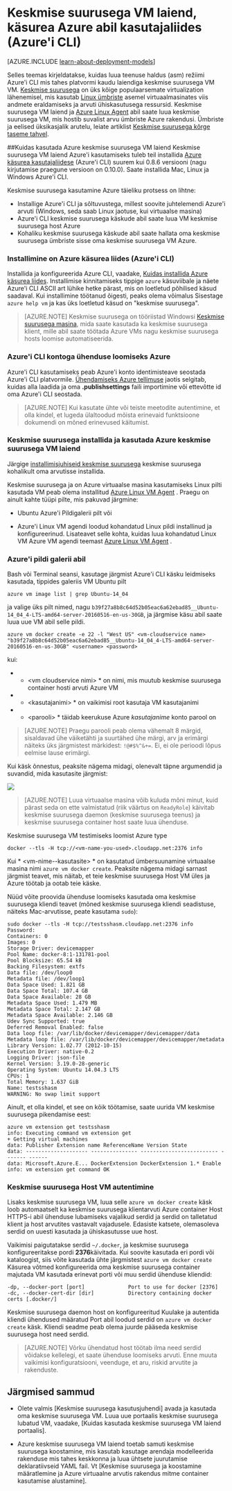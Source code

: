 <properties
    pageTitle="Keskmise suurusega VM laiend Linuxi Azure abil"
    description="Keskmise suurusega ja Azure'i Virtuaalmasinates laiendid kirjeldatakse ja näidatakse, kuidas luua programmiliselt Virtuaalmasinates Azure'i, mis on keskmise suurusega hostide kaudu Azure'i CLI käsurea kaudu."
    services="virtual-machines-linux"
    documentationCenter=""
    authors="squillace"
    manager="timlt"
    editor="tysonn"
    tags="azure-service-management"/>

<tags
    ms.service="virtual-machines-linux"
    ms.devlang="multiple"
    ms.topic="article"
    ms.tgt_pltfrm="vm-linux"
    ms.workload="infrastructure-services"
    ms.date="08/29/2016"
    ms.author="rasquill"/>

# <a name="using-the-docker-vm-extension-from-the-azure-command-line-interface-azure-cli"></a>Keskmise suurusega VM laiend, käsurea Azure abil kasutajaliides (Azure'i CLI)

[AZURE.INCLUDE [learn-about-deployment-models](../../includes/learn-about-deployment-models-classic-include.md)]



Selles teemas kirjeldatakse, kuidas luua teenuse haldus (asm) režiimi Azure'i CLI mis tahes platvormi kaudu laiendiga keskmise suurusega VM VM. [Keskmise suurusega](https://www.docker.com/) on üks kõige populaarsemate virtualization lähenemisel, mis kasutab [Linux ümbriste](http://en.wikipedia.org/wiki/LXC) asemel virtuaalmasinates viis andmete eraldamiseks ja arvuti ühiskasutusega ressursid. Keskmise suurusega VM laiend ja [Azure Linux Agent](virtual-machines-linux-agent-user-guide.md) abil saate luua keskmise suurusega VM, mis hostib suvalist arvu ümbriste Azure rakendusi. Ümbriste ja eelised üksikasjalik arutelu, leiate artiklist [Keskmise suurusega kõrge taseme tahvel](http://channel9.msdn.com/Blogs/Regular-IT-Guy/Docker-High-Level-Whiteboard).


##<a name="how-to-use-the-docker-vm-extension-with-azure"></a>Kuidas kasutada Azure keskmise suurusega VM laiend
Keskmise suurusega VM laiend Azure'i kasutamiseks tuleb teil installida [Azure käsurea kasutajaliidese](https://github.com/Azure/azure-sdk-tools-xplat) (Azure'i CLI) suurem kui 0.8.6 versiooni (nagu kirjutamise praegune versioon on 0.10.0). Saate installida Mac, Linux ja Windows Azure'i CLI.


Keskmise suurusega kasutamine Azure täieliku protsess on lihtne:

+ Installige Azure'i CLI ja sõltuvustega, millest soovite juhtelemendi Azure'i arvuti (Windows, seda saab Linux jaotuse, kui virtuaalse masina)
+ Azure'i CLI keskmise suurusega käskude abil saate luua VM keskmise suurusega host Azure
+ Kohaliku keskmise suurusega käskude abil saate hallata oma keskmise suurusega ümbriste sisse oma keskmise suurusega VM Azure.


### <a name="install-the-azure-command-line-interface-azure-cli"></a>Installimine on Azure käsurea liides (Azure'i CLI)

Installida ja konfigureerida Azure CLI, vaadake, [Kuidas installida Azure käsurea liides](../xplat-cli-install.md). Installimise kinnitamiseks tippige `azure` käsuviibale ja näete Azure'i CLI ASCII art lühike hetke pärast, mis on loetletud põhilised käsud saadaval. Kui installimine töötanud õigesti, peaks olema võimalus Sisestage `azure help vm` ja kas üks loetletud käsud on "keskmise suurusega".

> [AZURE.NOTE] Keskmise suurusega on tööriistad Windowsi [Keskmise suurusega masina](https://docs.docker.com/installation/windows/), mida saate kasutada ka keskmise suurusega klient, mille abil saate töötada Azure VMs nagu keskmise suurusega hosts loomise automatiseerida.

### <a name="connect-the-azure-cli-to-to-your-azure-account"></a>Azure'i CLI kontoga ühenduse loomiseks Azure
Azure'i CLI kasutamiseks peab Azure'i konto identimisteave seostada Azure'i CLI platvormile. [Ühendamiseks Azure tellimuse](../xplat-cli-connect.md) jaotis selgitab, kuidas alla laadida ja oma **.publishsettings** faili importimine või ettevõtte id oma Azure'i CLI seostada.

> [AZURE.NOTE] Kui kasutate ühte või teiste meetodite autentimine, et olla kindel, et lugeda ülaltoodud mõista erinevaid funktsioone dokumendi on mõned erinevused käitumist.

### <a name="install-docker-and-use-the-docker-vm-extension-for-azure"></a>Keskmise suurusega installida ja kasutada Azure keskmise suurusega VM laiend
Järgige [installimisjuhiseid keskmise suurusega](https://docs.docker.com/installation/#installation) keskmise suurusega kohalikult oma arvutisse installida.

Keskmise suurusega ja on Azure virtuaalse masina kasutamiseks Linux pilti kasutada VM peab olema installitud [Azure Linux VM Agent](virtual-machines-linux-agent-user-guide.md) . Praegu on ainult kahte tüüpi pilte, mis pakuvad järgmine:

+ Ubuntu Azure'i Pildigalerii pilt või

+ Azure'i Linux VM agendi loodud kohandatud Linux pildi installinud ja konfigureerinud. Lisateavet selle kohta, kuidas luua kohandatud Linux VM Azure VM agendi teemast [Azure Linux VM Agent](virtual-machines-linux-agent-user-guide.md) .

### <a name="using-the-azure-image-gallery"></a>Azure'i pildi galerii abil

Bash või Terminal seansi, kasutage järgmist Azure'i CLI käsku leidmiseks kasutada, tippides galeriis VM Ubuntu pilt

`azure vm image list | grep Ubuntu-14_04`

ja valige üks pilt nimed, nagu `b39f27a8b8c64d52b05eac6a62ebad85__Ubuntu-14_04_4-LTS-amd64-server-20160516-en-us-30GB`, ja järgmise käsu abil saate luua uue VM abil selle pildi.

```
azure vm docker create -e 22 -l "West US" <vm-cloudservice name> "b39f27a8b8c64d52b05eac6a62ebad85__Ubuntu-14_04_4-LTS-amd64-server-20160516-en-us-30GB" <username> <password>
```

kui:

+ * &lt;vm cloudservice nimi&gt; * on nimi, mis muutub keskmise suurusega container hosti arvuti Azure VM

+  * &lt;kasutajanimi&gt; * on vaikimisi root kasutaja VM kasutajanimi

+ * &lt;parooli&gt; * täidab keerukuse Azure *kasutajanime* konto parool on

> [AZURE.NOTE] Praegu parooli peab olema vähemalt 8 märgid, sisaldavad ühe väiketähti ja suurtähed ühe märgi, arv ja erimärgi näiteks üks järgmistest märkidest: `!@#$%^&+=`. Ei, ei ole perioodi lõpus eelmise lause erimärgi.

Kui käsk õnnestus, peaksite nägema midagi, olenevalt täpne argumendid ja suvandid, mida kasutasite järgmist:

![](./media/virtual-machines-linux-classic-cli-use-docker/dockercreateresults.png)

> [AZURE.NOTE] Luua virtuaalse masina võib kuluda mõni minut, kuid pärast seda on ette valmistatud (riik väärtus on `ReadyRole`) käivitab keskmise suurusega daemon (keskmise suurusega teenus) ja keskmise suurusega container host saate luua ühenduse.

Keskmise suurusega VM testimiseks loomist Azure type

`docker --tls -H tcp://<vm-name-you-used>.cloudapp.net:2376 info`

Kui * &lt;vm-nime--kasutasite&gt; * on kasutatud ümbersuunamine virtuaalse masina nimi `azure vm docker create`. Peaksite nägema midagi sarnast järgmist teavet, mis näitab, et teie keskmise suurusega Host VM üles ja Azure töötab ja ootab teie käske. 

Nüüd võite proovida ühenduse loomiseks kasutada oma keskmise suurusega kliendi teavet (mõned keskmise suurusega kliendi seadistuse, näiteks Mac-arvutisse, peate kasutama `sudo`):

    sudo docker --tls -H tcp://testsshasm.cloudapp.net:2376 info
    Password:
    Containers: 0
    Images: 0
    Storage Driver: devicemapper
    Pool Name: docker-8:1-131781-pool
    Pool Blocksize: 65.54 kB
    Backing Filesystem: extfs
    Data file: /dev/loop0
    Metadata file: /dev/loop1
    Data Space Used: 1.821 GB
    Data Space Total: 107.4 GB
    Data Space Available: 28 GB
    Metadata Space Used: 1.479 MB
    Metadata Space Total: 2.147 GB
    Metadata Space Available: 2.146 GB
    Udev Sync Supported: true
    Deferred Removal Enabled: false
    Data loop file: /var/lib/docker/devicemapper/devicemapper/data
    Metadata loop file: /var/lib/docker/devicemapper/devicemapper/metadata
    Library Version: 1.02.77 (2012-10-15)
    Execution Driver: native-0.2
    Logging Driver: json-file
    Kernel Version: 3.19.0-28-generic
    Operating System: Ubuntu 14.04.3 LTS
    CPUs: 1
    Total Memory: 1.637 GiB
    Name: testsshasm
    WARNING: No swap limit support

Ainult, et olla kindel, et see on kõik töötamise, saate uurida VM keskmise suurusega pikendamise eest:

    azure vm extension get testsshasm
    info: Executing command vm extension get
    + Getting virtual machines
    data: Publisher Extension name ReferenceName Version State
    data: -------------------- --------------- ------------------------- ------- ------
    data: Microsoft.Azure.E... DockerExtension DockerExtension 1.* Enable
    info: vm extension get command OK

### <a name="docker-host-vm-authentication"></a>Keskmise suurusega Host VM autentimine

Lisaks keskmise suurusega VM, luua selle `azure vm docker create` käsk loob automaatselt ka keskmise suurusega klientarvuti Azure container Host HTTPS-i abil ühenduse lubamiseks vajalikud serdid ja serdid on talletatud klient ja host arvutites vastavalt vajadusele. Edasiste katsete, olemasoleva serdid on uuesti kasutada ja ühiskasutusse uue host.

Vaikimisi paigutatakse serdid `~/.docker`, ja keskmise suurusega konfigureeritakse pordi **2376**käivitada. Kui soovite kasutada eri pordi või kataloogist, siis võite kasutada ühte järgmistest `azure vm docker create` Käsurea võtmed konfigureerida oma keskmise suurusega container majutada VM kasutada erinevat porti või muu serdid ühenduse kliendid:

```
-dp, --docker-port [port]              Port to use for docker [2376]
-dc, --docker-cert-dir [dir]           Directory containing docker certs [.docker/]
```

Keskmise suurusega daemon host on konfigureeritud Kuulake ja autentida kliendi ühendused määratud Port abil loodud serdid on `azure vm docker create` käsk. Kliendi seadme peab olema juurde pääseda keskmise suurusega host need serdid.

> [AZURE.NOTE] Võrku ühendatud host töötab ilma need serdid võidakse kellelegi, et saate ühenduse loomiseks arvuti. Enne muuta vaikimisi konfiguratsiooni, veenduge, et aru, riskid arvutite ja rakenduste.

## <a name="next-steps"></a>Järgmised sammud

* Olete valmis [Keskmise suurusega kasutusjuhendi] avada ja kasutada oma keskmise suurusega VM. Luua uue portaalis keskmise suurusega lubatud VM, vaadake, [Kuidas kasutada keskmise suurusega VM laiend portaalis].

* Azure keskmise suurusega VM laiend toetab samuti keskmise suurusega koostamine, mis kasutab kasutage arendaja modelleerida rakenduse mis tahes keskkonna ja luua ühtsete juurutamise deklaratiivseid YAML fail. Vt [Keskmise suurusega ja koostamine määratlemine ja Azure virtuaalne arvutis rakendus mitme container kasutamise alustamine].  

<!--Anchors-->
[Subheading 1]: #subheading-1
[Subheading 2]: #subheading-2
[Subheading 3]: #subheading-3
[Next steps]: #next-steps

[How to use the Docker VM Extension with Azure]: #How-to-use-the-Docker-VM-Extension-with-Azure
[Virtual Machine Extensions for Linux and Windows]: #Virtual-Machine-Extensions-For-Linux-and-Windows
[Container and Container Management Resources for Azure]: #Container-and-Container-Management-Resources-for-Azure



<!--Link references-->
[Link 1 to another azure.microsoft.com documentation topic]: virtual-machines-windows-hero-tutorial.md
[Link 2 to another azure.microsoft.com documentation topic]: ../web-sites-custom-domain-name.md
[Link 3 to another azure.microsoft.com documentation topic]: ../storage-whatis-account.md
[Kuidas kasutada portaali keskmise suurusega VM laiend]: http://azure.microsoft.com/documentation/articles/virtual-machines-docker-with-portal/

[Keskmise suurusega kasutusjuhend]: https://docs.docker.com/userguide/
 
[Keskmise suurusega ja koostamine määratlemine ja käivitada mitme container Azure virtuaalne arvutis kasutamise alustamine]:virtual-machines-linux-docker-compose-quickstart.md